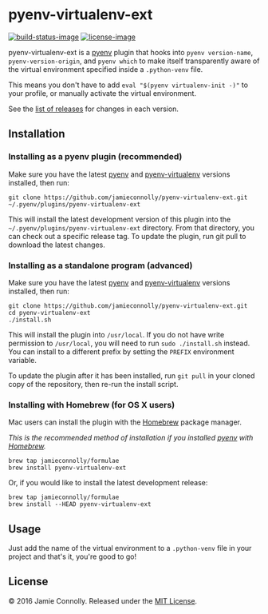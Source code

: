 # pyenv-virtualenv-ext

[![build-status-image]][travis-ci]
[![license-image]][license]

pyenv-virtualenv-ext is a [pyenv] plugin that hooks into `pyenv version-name`,
`pyenv-version-origin`, and `pyenv which` to make itself transparently aware of
the virtual environment specified inside a `.python-venv` file.

This means you don't have to add `eval "$(pyenv virtualenv-init -)"` to your
profile, or manually activate the virtual environment.

See the [list of releases][releases] for changes in each version.

## Installation

### Installing as a pyenv plugin (recommended)

Make sure you have the latest [pyenv] and [pyenv-virtualenv] versions installed,
then run:

```shell
git clone https://github.com/jamieconnolly/pyenv-virtualenv-ext.git ~/.pyenv/plugins/pyenv-virtualenv-ext
```

This will install the latest development version of this plugin into the
`~/.pyenv/plugins/pyenv-virtualenv-ext` directory. From that directory, you
can check out a specific release tag. To update the plugin, run git pull to
download the latest changes.

### Installing as a standalone program (advanced)

Make sure you have the latest [pyenv] and [pyenv-virtualenv] versions installed,
then run:

```shell
git clone https://github.com/jamieconnolly/pyenv-virtualenv-ext.git
cd pyenv-virtualenv-ext
./install.sh
```

This will install the plugin into `/usr/local`. If you do not have write
permission to `/usr/local`, you will need to run `sudo ./install.sh` instead.
You can install to a different prefix by setting the `PREFIX` environment
variable.

To update the plugin after it has been installed, run `git pull` in your cloned
copy of the repository, then re-run the install script.

### Installing with Homebrew (for OS X users)

Mac users can install the plugin with the [Homebrew] package manager.

*This is the recommended method of installation if you installed [pyenv] with
[Homebrew].*

```shell
brew tap jamieconnolly/formulae
brew install pyenv-virtualenv-ext
```

Or, if you would like to install the latest development release:

```shell
brew tap jamieconnolly/formulae
brew install --HEAD pyenv-virtualenv-ext
```

## Usage

Just add the name of the virtual environment to a `.python-venv` file in your
project and that's it, you're good to go!

## License

&copy; 2016 Jamie Connolly. Released under the [MIT License](LICENSE.md).

[homebrew]: http://brew.sh
[license]: https://github.com/jamieconnolly/pyenv-virtualenv-ext/blob/master/LICENSE
[pyenv]: https://github.com/yyuu/pyenv
[pyenv-virtualenv]: https://github.com/yyuu/pyenv-virtualenv
[releases]: https://github.com/jamieconnolly/pyenv-virtualenv-ext/releases
[travis-ci]: https://travis-ci.org/jamieconnolly/pyenv-virtualenv-ext

[build-status-image]: https://img.shields.io/travis/jamieconnolly/pyenv-virtualenv-ext/master.svg
[license-image]: https://img.shields.io/badge/license-MIT-blue.svg
